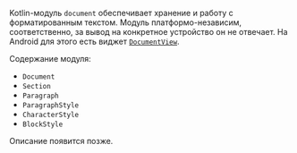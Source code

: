 Kotlin-модуль `document` обеспечивает хранение и работу с форматированным текстом. Модуль платформо-независим, соответственно, за вывод на конкретное устройство он не отвечает. На Android для этого есть виджет [`DocumentView`](https://github.com/vi-k/android-documentview).

Содержание модуля:
- `Document`
- `Section`
- `Paragraph`
- `ParagraphStyle`
- `CharacterStyle`
- `BlockStyle`

Описание появится позже.
